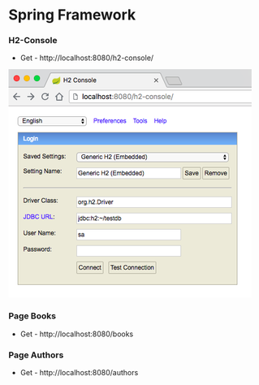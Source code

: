 # Spring Framework

### H2-Console

- Get - http://localhost:8080/h2-console/

![](image.png)

### Page Books
- Get - http://localhost:8080/books


### Page Authors
- Get - http://localhost:8080/authors


